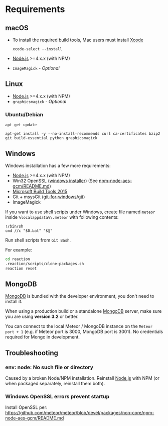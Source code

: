 # Requirements

## macOS

- To install the required build tools, Mac users must install [Xcode](https://developer.apple.com/xcode/downloads/)

  ```
  xcode-select --install
  ```

- [Node.js](https://nodejs.org/) >=4.x.x (with NPM)

- `ImageMagick` - _Optional_

## Linux

- [Node.js](https://nodejs.org/) >=4.x.x (with NPM)
- `graphicsmagick` - _Optional_

### Ubuntu/Debian

```
apt-get update

apt-get install -y --no-install-recommends curl ca-certificates bzip2 git build-essential python graphicsmagick
```

## Windows

Windows installation has a few more requirements:

- [Node.js](https://nodejs.org/) >=4.x.x (with NPM)
- Win32 OpenSSL ([windows installer](https://slproweb.com/products/Win32OpenSSL.html)) (See [npm-node-aes-gcm/README.md](https://github.com/meteor/meteor/blob/devel/packages/non-core/npm-node-aes-gcm/README.md))
- [Microsoft Build Tools 2015](https://www.microsoft.com/en-us/download/details.aspx?id=48159)
- Git + msysGit ([git-for-windows/git](https://github.com/git-for-windows/git/releases))
- ImageMagick

If you want to use shell scripts under Windows, create file named `meteor` inside `%localappdata%\.meteor` with following contents:

```
!/bin/sh
cmd //c "$0.bat" "$@"
```

Run shell scripts from `Git Bash`.

For example:

```bash
cd reaction
.reaction/scripts/clone-packages.sh
reaction reset
```

## MongoDB

[MongoDB](https://www.mongodb.org/) is bundled with the developer environment, you don't need to install it.

When using a production build or a standalone [MongoDB](https://www.mongodb.org/) server, make sure you are using **version 3.2** or better.

You can connect to the local Meteor / MongoDB instance on the `Meteor port + 1` (e.g. if Meteor port is 3000, MongoDB port is 3001). No credentials required for Mongo in development.

## Troubleshooting

### env: node: No such file or directory

Caused by a broken Node/NPM installation. Reinstall [Node.js](https://nodejs.org/) with NPM (or when packaged separately, reinstall them both).

### Windows OpenSSL errors prevent startup

Install OpenSSL per: <https://github.com/meteor/meteor/blob/devel/packages/non-core/npm-node-aes-gcm/README.md>
